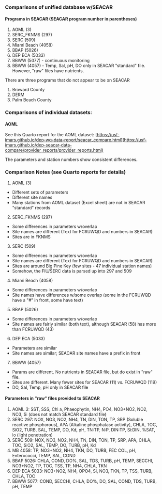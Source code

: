 ### Comparisons of unified database w/SEACAR

#### Programs in SEACAR (SEACAR program number in parentheses)
1. AOML (3)
2. SERC_FKNMS (297)
3. SERC (509)
4. Miami Beach (4058)
5. BBAP (5026)
6. DEP ECA (5033)
7. BBWW (5077) - continuous monitoring
8. BBWW (4057) - Temp, Sal, pH, DO only in SEACAR "standard" file. However, "raw" files have nutrients.


There are three programs that do not appear to be on SEACAR
1. Broward County
2. DERM
3. Palm Beach County

### Comparisons of individual datasets:
#### AOML
See this Quarto report for the AOML dataset:
[https://usf-imars.github.io/dep-wq-data-report/seacar_compare.html](https://usf-imars.github.io/dep-seacar-data-compare/provider_reports/provider_reports.html)

The parameters and station numbers show consistent differences. 

### Comparison Notes (see Quarto reports for details)
1. AOML (3)
 - Different sets of parameters
 - Different site names
 - Many stations from AOML dataset (Excel sheet) are not in SEACAR "standard" records
2. SERC_FKNMS (297)
 - Some differences in parameters w/overlap
 - Site names are different (Text for FCRUWQD and numbers in SEACAR)
 - Sites are in FKNMS
3. SERC (509)
 - Some differences in parameters w/overlap
 - Site names are different (Text for FCRUWQD and numbers in SEACAR)
 - Sites are around Big Pine Key (few sites - 47 individual station names)
 - Somehow, the FIU/SERC data is parsed up into 297 and 509
4. Miami Beach (4058)
 - Some differences in parameters w/overlap
 - Site names have differences w/some overlap (some in the FCRUWQD have a "#" in front, some have text)
5. BBAP (5026)
 - Some differences in parameters w/overlap
 - Site names are fairly similar (both text), although SEACAR (58) has more than FCRUWQD (43)
6. DEP ECA (5033)
 - Parameters are similar
 - Site names are similar; SEACAR site names have a prefix in front
7. BBWW (4057)
 - Params are different. No nutrients in SEACAR file, but do exist in "raw" file.
 - Sites are different. Many fewer sites for SEACAR (11) vs. FCRUWQD (119)
 - DO, Sal, Temp, pH only in SEACAR file

#### Parameters in "raw" files provided to SEACAR
1. AOML 3: SST, SSS, Chl a, Phaeophytin, NH4, PO4, NO3+NO2, NO2, NO3, Si (does not match SEACAR standard file)
2. SERC 297: NOX, NO3, NO2, NH4, TN, DIN, TON, TP, SRP (Soluble reactive phosphorous), APA (Alkaline phosphatase activity), CHLA, TOC, SiO2, TURB, SAL, TEMP, DO, Kd, pH, TN:TP, N:P, DIN:TP, Si:DIN, %SAT, lo (light penetration)
3. SERC 509: NOX, NO3, NO2, NH4, TN, DIN, TON, TP, SRP, APA, CHLA, TOC, SiO2, SAL, TEMP, DO, TURB, pH, Kd
4. MB 4058: TP, NO3+NO2, NH4, TKN, DO, TURB, FEC COL, pH, Enterococci, TEMP, SAL, COND 
5. BBAP 5026: CHLA, COND, DO%, SAL, TDS, TURB, pH, TEMP, SECCHI, NO3+NO2, TP, TOC, TSS, TP, NH4, CHLA, TKN
6. DEP ECA 5033: NO3+NO2, NH4, OPO4, Si, NO3, TKN, TP, TSS, TURB, CHLA, TOC
7. BBWW 5077: COND, SECCHI, CHLA, DO%, DO, SAL, COND, TDS, TURB, pH, TEMP
  


